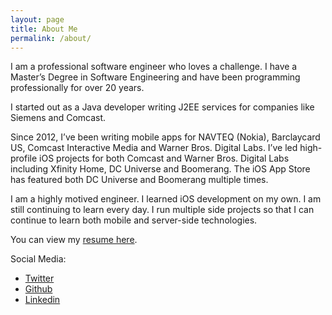 ```yaml
---
layout: page
title: About Me
permalink: /about/
---
```


I am a professional software engineer who loves a challenge. I have a Master’s Degree in Software Engineering and have been programming professionally for over 20 years.

I started out as a Java developer writing J2EE services for companies like Siemens and Comcast.  

Since 2012, I’ve been writing mobile apps for NAVTEQ (Nokia), Barclaycard US, Comcast Interactive Media and Warner Bros. Digital Labs. I’ve led high-profile iOS projects for both Comcast and Warner Bros. Digital Labs including Xfinity Home, DC Universe and Boomerang. The iOS App Store has featured both DC Universe and Boomerang multiple times. 

I am a highly motived engineer. I learned iOS development on my own. I am still continuing to learn every day. I run multiple side projects so that I can continue to learn both mobile and server-side technologies. 

You can view my [resume here](https://www.dropbox.com/s/o6uo7eie9hedp35/RyanGrier-Resume.pdf?dl=0).


Social Media:

- [Twitter](https://www.twitter.com/rwgrier)
- [Github](https://www.github.com/rwgrier)
- [Linkedin](https://www.linkedin.com/in/rwgrier/)
